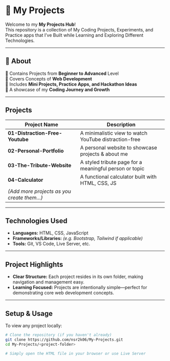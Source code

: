 # 🚀 My Projects

Welcome to my **My Projects Hub**!  
This repository is a collection of My Coding Projects, Experiments, and Practice apps that I’ve Built while Learning and Exploring Different Technologies.  

---

## 📌 About
🔹 Contains Projects from **Beginner to Advanced** Level  
🔹 Covers Concepts of **Web Development**  
🔹 Includes **Mini Projects, Practice Apps, and Hackathon Ideas**  
🔹 A showcase of my **Coding Journey and Growth**  

---

##  Projects

| Project Name | Description |
|--------------|-------------|
| **01-Distraction-Free-Youtube** | A minimalistic view to watch YouTube distraction-free |
| **02-Personal-Portfolio**         | A personal website to showcase projects & about me |
| **03-The-Tribute-Website**       | A styled tribute page for a meaningful person or topic |
| **04-Calculator**                | A functional calculator built with HTML, CSS, JS |
| *(Add more projects as you create them…)* | |

---

##  Technologies Used
- **Languages:** HTML, CSS, JavaScript
- **Frameworks/Libraries:** *(e.g. Bootstrap, Tailwind if applicable)*
- **Tools:** Git, VS Code, Live Server, etc.

---

##  Project Highlights
- **Clear Structure:** Each project resides in its own folder, making navigation and management easy.
- **Learning Focused:** Projects are intentionally simple—perfect for demonstrating core web development concepts.

---

##  Setup & Usage

To view any project locally:

```bash
# Clone the repository (if you haven't already)
git clone https://github.com/nsr2k06/My-Projects.git
cd My-Projects/<project-folder>

# Simply open the HTML file in your browser or use Live Server

